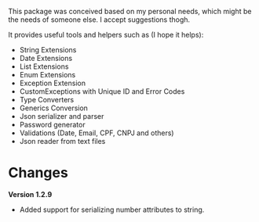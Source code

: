 ﻿This package was conceived based on my personal needs, which might be the needs of someone else. I accept suggestions thogh.

It provides useful tools and helpers such as (I hope it helps):
  - String Extensions
  - Date Extensions
  - List Extensions
  - Enum Extensions
  - Exception Extension
  - CustomExceptions with Unique ID and Error Codes
  - Type Converters
  - Generics Conversion
  - Json serializer and parser
  - Password generator
  - Validations (Date, Email, CPF, CNPJ and others)
  - Json reader from text files


  # Changes

  **Version 1.2.9**

  - Added support for serializing number attributes to string.
